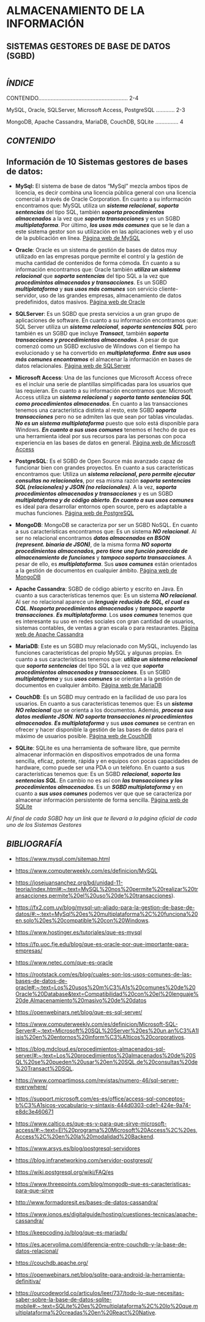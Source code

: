 # ALMACENAMIENTO DE LA INFORMACIÓN
## **SISTEMAS GESTORES DE BASE DE DATOS (SGBD)**
![<Texto de ayuda>](<https://www.ambit-bst.com/hubfs/10.%20Conoces-todos-los-sistemas-de-almacenamiento-de-datos--1.jpg>)

## ***ÍNDICE***
CONTENIDO.......................................................... 2-4  
  
MySQL, Oracle, SQLServer, Microsoft Access, PostgreSQL ............ 2-3  

MongoDB, Apache Cassandra, MariaDB, CouchDB, SQLite ............... 4
## ***CONTENIDO***
## Información de 10 Sistemas gestores de bases de datos:
- **MySql:** El sistema de base de datos “MySql” mezcla ambos tipos de licencia, es decir combina una licencia pública general con una licencia comercial a través de Oracle Corporation. En cuanto a su información encontramos que: MySQL utiliza un ***sistema relacional***, ***soporta sentencias*** del tipo SQL, también ***soporta procedimientos almacenados*** a la vez que ***soporta transacciones*** y es un SGBD ***multiplataforma***. Por último, ***los usos más comunes*** que se le dan a este sistema gestor son su utilización en las aplicaciones web y el uso de la publicación en línea.  [Página web de MySQL](https://www.mysql.com/)

- **Oracle**: Oracle es un sistema de gestión de bases de datos muy utilizado en las empresas porque permite el control y la gestión de mucha cantidad de contenidos de forma cómoda. En cuanto a su información encontramos que: Oracle también ***utiliza un sistema relacional*** que ***soporta sentencias*** del tipo SQL a la vez que ***procedimintos almacenados y transacciones***. Es un SGBD ***multiplataforma*** y ***sus usos más comunes*** son servicio cliente-servidor, uso de las grandes empresas, almacenamiento de datos predefinidos, datos masivos. [Página web de Oracle](https://www.oracle.com/)

- **SQLServer**: Es un SGBD que presta servicios a un gran grupo de aplicaciones de software. En cuanto a su información encontramos que: SQL Server utiliza un ***sistema relacional***, ***soporta sentencias SQL*** pero también es un SGBD que incluye ***Transact***, también ***soporta transacciones y procedimientos almacenados***. A pesar de que comenzó como un SGBD exclusivo de Windows con el tiempo ha evolucionado y se ha convertido en ***multiplataforma***. ***Entre sus usos más comunes encontramos*** el almacenar la información en bases de datos relacionales. [Página web de SQLServer](https://www.microsoft.com/es-es/sql-server/sql-server-downloads)

- **Microsoft Access**: Una de las funciones que Microsoft Access ofrece es el incluir una serie de plantillas simplificadas para los usuarios que las requieran. En cuanto a su información encontramos que: Microsoft Access utiliza un ***sistema relacional*** y ***soporta tanto sentencias SQL como procedimientos almacenados***. En cuanto a las transacciones tenemos una característica distinta al resto, este SGBD ***soporta transacciones*** pero no se admiten las que sean por tablas vinculadas. ***No es un sistema multiplataforma*** puesto que solo está disponible para Windows. ***En cuanto a sus usos comunes*** tenemos el hecho de que es una herramienta ideal por sus recursos para las personas con poca experiencia en las bases de datos en general. [Página web de Microsoft Access](https://www.microsoft.com/es-es/microsoft-365/access)

- **PostgreSQL**: Es el SGBD de Open Source más avanzado capaz de funcionar bien con grandes proyectos. En cuanto a sus características encontramos que: Utiliza un ***sistema relacional, pero permite ejecutar consultas no relacionales***, por esa misma razón ***soporta sentencias SQL (relacionales) y JSON (no relacionales)***. A la vez, ***soporta procedimientos almacenados y transacciones*** y es un SGBD ***multiplataforma y de código abierto***. ***En cuanto a sus usos comunes*** es ideal para desarrollar entornos open source, pero es adaptable a muchas funciones. [Página web de PostgreSQL](https://www.postgresql.org/)

- **MongoDB**: MongoDB se caracteriza por ser un SGBD NoSQL. En cuanto a sus características encontramos que: Es un sistema ***NO relacional***. Al ser no relacional encontramos ***datos almacenados en BSON (represent. binaria de JSON)***, de la misma forma ***NO soporta procedimientos almacenados, pero tiene una función parecida de almacenamiento de funciones*** y ***tampoco soporta transacciones***. A pesar de ello, es ***multiplataforma***. Sus ***usos comunes*** están orientados a la gestión de documentos en cualquier ámbito. [Página web de MongoDB](https://www.mongodb.com/)

- **Apache Cassandra**: SGBD de código abierto y escrito en Java. En cuanto a sus características tenemos que: Es un sistema ***NO relacional***. Al ser no relacional aparece un ***lenguaje reducido de SQL, el cual es CQL***. ***Nsoporta procedimientos almacenados*** y ***tampoco soporta transacciones***. ***Es multiplataforma***. Los ***usos comunes*** tenemos que es interesante su uso en redes sociales con gran cantidad de usuarios, sistemas contables, de ventas a gran escala o para restaurantes. [Página web de Apache Cassandra](https://cassandra.apache.org/)

- **MariaDB**: Este es un SGBD muy relacionado con MySQL, incluyendo las funciones características del propio MySQL y algunas propias. En cuanto a sus características tenemos que: ***utiliza un sistema relacional*** que ***soporta sentencias*** del tipo SQL a la vez que ***soporta procedimientos almacenados y transacciones***. Es un SGBD ***multiplataforma*** y sus ***usos comunes*** se orientan a la gestión de documentos en cualquier ámbito. [Página web de MariaDB](https://mariadb.org/)

- **CouchDB**: Es un SGBD muy centrado en la facilidad de uso para los usuarios. En cuanto a sus características tenemos que: Es un ***sistema NO relacional*** que se orienta a los documentos. Además, ***procesa sus datos mediante JSON***. ***NO soporta transacciones ni procedimientos almacenados***. ***Es multiplataforma*** y sus ***usos comunes*** se centran en ofrecer y hacer disponible la gestión de las bases de datos para el máximo de usuarios posible. [Página web de CouchDB](https://couchdb.apache.org/)

- **SQLite**: SQLite es una herramienta de software libre, que permite almacenar información en dispositivos empotrados de una forma sencilla, eficaz, potente, rápida y en equipos con pocas capacidades de hardware, como puede ser una PDA o un teléfono. En cuanto a sus características tenemos que: Es un SGBD ***relacional***, ***soporta las sentencias SQL***. En cambio no es así con ***las transacciones y los procedimientos almacenados***. Es un ***SGBD multiplataforma*** y en cuanto a ***sus usos comunes*** podemos ver que que se caracteriza por almacenar información persistente de forma sencilla. [Página web de SQLite](https://www.sqlite.org/)

*Al final de cada SGBD hay un link que te llevará a la página oficial de cada uno de los Sistemas Gestores*

## ***BIBLIOGRAFÍA***
- https://www.mysql.com/sitemap.html 

- https://www.computerweekly.com/es/definicion/MySQL

- https://josejuansanchez.org/bd/unidad-11-teoria/index.html#:~:text=MySQL%20nos%20permite%20realizar%20transacciones,permite%20el%20uso%20de%20transacciones).


- https://fx2.com.uy/blog/mysql-un-aliado-para-la-gestion-de-base-de-datos/#:~:text=MySql%20es%20multiplataforma%2C%20funciona%20en,solo%20es%20compatible%20con%20Windows.


- https://www.hostinger.es/tutoriales/que-es-mysql

- https://fp.uoc.fje.edu/blog/que-es-oracle-por-que-importante-para-empresas/

- https://www.netec.com/que-es-oracle

- https://rootstack.com/es/blog/cuales-son-los-usos-comunes-de-las-bases-de-datos-de-oracle#:~:text=Los%20usos%20m%C3%A1s%20comunes%20de%20Oracle%20Database&text=Compatibilidad%20con%20el%20lenguaje%20de,Almacenamiento%20masivo%20de%20datos


- https://openwebinars.net/blog/que-es-sql-server/




- https://www.computerweekly.com/es/definicion/Microsoft-SQL-Server#:~:text=Microsoft%20SQL%20Server%20es%20un,an%C3%A1lisis%20en%20entornos%20inform%C3%A1ticos%20corporativos.


- https://blog.mdcloud.es/procedimientos-almacenados-sql-server/#:~:text=Los%20procedimientos%20almacenados%20de%20SQL%20se%20pueden%20usar%20en%20SQL,de%20consultas%20de%20Transact%2DSQL.


- https://www.compartimoss.com/revistas/numero-46/sql-server-everywhere/

- https://support.microsoft.com/es-es/office/access-sql-conceptos-b%C3%A1sicos-vocabulario-y-sintaxis-444d0303-cde1-424e-9a74-e8dc3e460671

- https://www.caltico.es/que-es-y-para-que-sirve-microsoft-access/#:~:text=El%20programa%20Microsoft%20Access%2C%20es,Access%2C%20en%20la%20modalidad%20Backend.

- https://www.arsys.es/blog/postgresql-servidores

- https://blog.infranetworking.com/servidor-postgresql/

- https://wiki.postgresql.org/wiki/FAQ/es

- https://www.threepoints.com/blog/mongodb-que-es-caracteristicas-para-que-sirve

- http://www.formadoresit.es/bases-de-datos-cassandra/

- https://www.ionos.es/digitalguide/hosting/cuestiones-tecnicas/apache-cassandra/

- https://keepcoding.io/blog/que-es-mariadb/

- https://es.acervolima.com/diferencia-entre-couchdb-y-la-base-de-datos-relacional/

- https://couchdb.apache.org/

- https://openwebinars.net/blog/sqlite-para-android-la-herramienta-definitiva/

- https://ourcodeworld.co/articulos/leer/737/todo-lo-que-necesitas-saber-sobre-la-base-de-datos-sqlite-mobile#:~:text=SQLite%20es%20multiplataforma%2C%20lo%20que,multiplataforma%20creadas%20en%20React%20Native.






    




